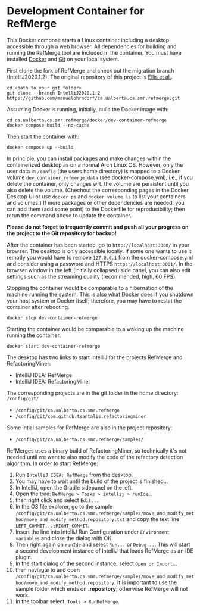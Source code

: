 # Development Container for RefMerge

This Docker compose starts a Linux container including a desktop accessible through a web browser.
All dependencies for building and running the RefMerge tool are included in the container.
You must have installed [Docker](https://docs.docker.com/get-started/get-docker/) and [Git](https://git-scm.com/downloads) on your local system.

First clone the fork of RefMerge and check out the migration branch (IntelliJ2020.1.2).
The original repository of this project is [Ellis et al.](https://github.com/ualberta-smr/RefMerge).
```
cd <path to your git folder>
git clone --branch IntelliJ2020.1.2 https://github.com/manuelohrndorf/ca.ualberta.cs.smr.refmerge.git
```

Assuming Docker is running, initially, build the Docker image with:
```
cd ca.ualberta.cs.smr.refmerge/docker/dev-container-refmerge
docker compose build --no-cache
```

Then start the container with:
```
docker compose up --build
```
In principle, you can install packages and make changes within the containerized desktop as on a normal Arch Linux OS.
However, only the user data in ```/config``` (the users home directory) is mapped to a Docker volume ```dev_container_refmerge_data``` (see docker-compose.yml), i.e., if you delete the container, only changes wrt. the volume are persistent until you also delete the volume.
 (Chechout the corresponding pages in the Docker Desktop UI or use ```docker ps``` and ```docker volume ls``` to list your containers and volumes.)
If more packages or other dependencies are needed, you can add them (add some point) to the Dockerfile for reproducibility; then rerun the command above to update the container.

**Please do not forget to frequently commit and push all your progress on the project to the Git repository for backup!**

After the container has been started, go to ```http://localhost:3000/``` in your browser.
The desktop is only accessible locally.
If some one wants to use it remotly you would have to remove ```127.0.0.1``` from the docker-compose.yml and consider using a password and HTTPS ```https://localhost:3001/```.
In the browser window in the left (initially collapsed) side panel, you can also edit settings such as the streaming quality (recommended, high, 60 FPS).

Stopping the container would be comparable to a hibernation of the machine running the system.
This is also what Docker does if you shutdown your host system or Docker itself; therefore, you may have to restat the container after rebooting.
```
docker stop dev-container-refmerge
```
Starting the container would be comparable to a waking up the machine running the container.
```
docker start dev-container-refmerge
```

The desktop has two links to start IntelliJ for the projects RefMerge and RefactoringMiner:
- IntelliJ IDEA: RefMerge
- IntelliJ IDEA: RefactoringMiner

The corresponding projects are in the git folder in the home directory: ```/config/git/```
- ```/config/git/ca.ualberta.cs.smr.refmerge```
- ```/config/git/com.github.tsantalis.refactoringminer```

Some intial samples for RefMerge are also in the project repository:
- ```/config/git/ca.ualberta.cs.smr.refmerge/samples/```

RefMerges uses a binary build of RefactoringMiner, so technically it's not needed until we want to also modify the code of the refactory detection algorithm.
In order to start RefMerge:
1. Run ```IntelliJ IDEA: RefMerge``` from the desktop.
1. You may have to wait until the build of the project is finished...
1. In IntelliJ, open the Gradle sidepanel on the left.
1. Open the tree: ```RefMerge > Tasks > intellij > runIde```...
1. then right click and select ```Edit...```
1. In the OS file explorer, go to the sample ```/config/git/ca.ualberta.cs.smr.refmerge/samples/move_and_modify_method/move_and_modify_method.repository.txt``` and copy the text line ```LEFT_COMMIT...;RIGHT_COMMIT```.
1. Insert the line into IntelliJ Run Configuration under ```Environment variables``` and close the dialog with OK.
1. Then right again on ```runIde``` and select ```Run...``` or ```Debug...```.
This will start a second development instance of IntelliJ that loads RefMerge as an IDE plugin.
1. In the start dialog of the second instance, select ```Open or Import```...
1. then naviagte to and open ```/config/git/ca.ualberta.cs.smr.refmerge/samples/move_and_modify_method/move_and_modify_method.repository```.
It is important to use the sample folder which ends on **.repository**; otherwise RefMerge will not work.
1. In the toolbar select: ```Tools > RunRefMerge```.
